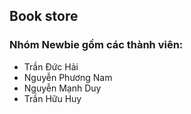 ## Book store

### Nhóm Newbie gồm các thành viên:

-   Trần Đức Hải
-   Nguyễn Phương Nam
-   Nguyễn Mạnh Duy
-   Trần Hữu Huy
